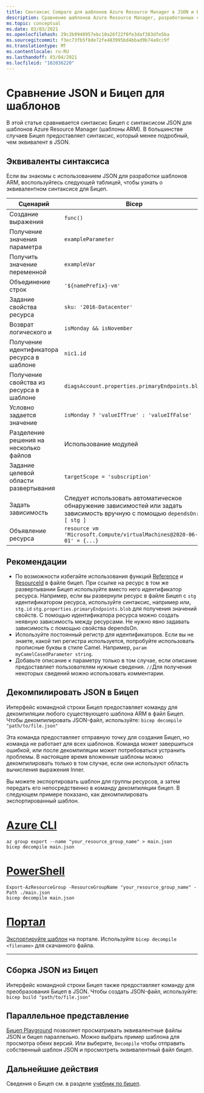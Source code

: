 ```yaml
---
title: Синтаксис Compare для шаблонов Azure Resource Manager в JSON и Бицеп
description: Сравнение шаблонов Azure Resource Manager, разработанных с помощью JSON и Бицеп, и показано, как выполнять преобразование между языками.
ms.topic: conceptual
ms.date: 03/03/2021
ms.openlocfilehash: 29c2b9948957ebc10a26f22f0fe3daf383dfe5ba
ms.sourcegitcommit: f3ec73fb5f8de72fe483995bd4bbad9b74a9cc9f
ms.translationtype: MT
ms.contentlocale: ru-RU
ms.lasthandoff: 03/04/2021
ms.locfileid: "102036220"
---
```

# <a name="comparing-json-and-bicep-for-templates"></a>Сравнение JSON и Бицеп для шаблонов

В этой статье сравнивается синтаксис Бицеп с синтаксисом JSON для шаблонов Azure Resource Manager (шаблоны ARM). В большинстве случаев Бицеп предоставляет синтаксис, который менее подробный, чем эквивалент в JSON.

## <a name="syntax-equivalents"></a>Эквиваленты синтаксиса

Если вы знакомы с использованием JSON для разработки шаблонов ARM, воспользуйтесь следующей таблицей, чтобы узнать о эквивалентном синтаксисе для Бицеп.

| Сценарий | Bicep | JSON |
| -------- | ------------ | ----- |
| Создание выражения | `func()` | `"[func()]"` |
| Получение значения параметра | `exampleParameter` | `[parameters('exampleParameter'))]` |
| Получить значение переменной | `exampleVar` | `[variables('exampleVar'))]` |
| Объединение строк | `'${namePrefix}-vm'` | `[concat(parameters('namePrefix'), '-vm')]` |
| Задание свойства ресурса | `sku: '2016-Datacenter'` | `"sku": "2016-Datacenter",` |
| Возврат логического и | `isMonday && isNovember` | `[and(parameter('isMonday'), parameter('isNovember'))]` |
| Получение идентификатора ресурса в шаблоне | `nic1.id` | `[resourceId('Microsoft.Network/networkInterfaces', variables('nic1Name'))]` |
| Получение свойства из ресурса в шаблоне | `diagsAccount.properties.primaryEndpoints.blob` | `[reference(resourceId('Microsoft.Storage/storageAccounts', variables('diagStorageAccountName'))).primaryEndpoints.blob]` |
| Условно задается значение | `isMonday ? 'valueIfTrue' : 'valueIfFalse'` | `[if(parameters('isMonday'), 'valueIfTrue', 'valueIfFalse')]` |
| Разделение решения на несколько файлов | Использование модулей | Использование связанных шаблонов |
| Задание целевой области развертывания | `targetScope = 'subscription'` | `"$schema": "https://schema.management.azure.com/schemas/2018-05-01/subscriptionDeploymentTemplate.json#"` |
| Задать зависимость | Следует использовать автоматическое обнаружение зависимостей или задать зависимость вручную с помощью `dependsOn: [ stg ]` | `"dependsOn": ["[resourceId('Microsoft.Storage/storageAccounts', 'parameters('storageAccountName'))]"]` |
| Объявление ресурса | `resource vm 'Microsoft.Compute/virtualMachines@2020-06-01' = {...}` | `"resources": [ { "type": "Microsoft.Compute/virtualMachines", "apiVersion": "2020-06-01", ... } ]` |

## <a name="recommendations"></a>Рекомендации

* По возможности избегайте использования функций [Reference](template-functions-resource.md#reference) и [ResourceId](template-functions-resource.md#resourceid) в файле бицеп. При ссылке на ресурс в том же развертывании Бицеп используйте вместо него идентификатор ресурса. Например, если вы развернули ресурс в файле Бицеп с `stg` идентификатором ресурса, используйте синтаксис, например или, `stg.id` `stg.properties.primaryEndpoints.blob` для получения значений свойств. С помощью идентификатора ресурса можно создать неявную зависимость между ресурсами. Не нужно явно задавать зависимость с помощью свойства dependsOn.
* Используйте постоянный регистр для идентификаторов. Если вы не знаете, какой тип регистра используется, попробуйте использовать прописные буквы в стиле Camel. Например, `param myCamelCasedParameter string`.
* Добавьте описание к параметру только в том случае, если описание предоставляет пользователям нужные сведения. `//`Для получения некоторых сведений можно использовать комментарии.

## <a name="decompile-json-to-bicep"></a>Декомпилировать JSON в Бицеп

Интерфейс командной строки Бицеп предоставляет команду для декомпиляции любого существующего шаблона ARM в файл Бицеп. Чтобы декомпилировать JSON-файл, используйте: `bicep decompile "path/to/file.json"`

Эта команда предоставляет отправную точку для создания Бицеп, но команда не работает для всех шаблонов. Команда может завершиться ошибкой, или после декомпиляции может потребоваться устранить проблемы. В настоящее время вложенные шаблоны можно декомпилировать только в том случае, если они используют область вычисления выражения Inner.

Вы можете экспортировать шаблон для группы ресурсов, а затем передать его непосредственно в команду декомпиляции бицеп. В следующем примере показано, как декомпилировать экспортированный шаблон.

# <a name="azure-cli"></a>[Azure CLI](#tab/azure-cli)

```azurecli
az group export --name "your_resource_group_name" > main.json
bicep decompile main.json
```

# <a name="powershell"></a>[PowerShell](#tab/azure-powershell)

```azurepowershell
Export-AzResourceGroup -ResourceGroupName "your_resource_group_name" -Path ./main.json
bicep decompile main.json
```

# <a name="portal"></a>[Портал](#tab/azure-portal)

[Экспортируйте шаблон](export-template-portal.md) на портале. Используйте `bicep decompile <filename>` для скачанного файла.

---

## <a name="build-json-from-bicep"></a>Сборка JSON из Бицеп

Интерфейс командной строки Бицеп также предоставляет команду для преобразования Бицеп в JSON. Чтобы создать JSON-файл, используйте: `bicep build "path/to/file.json"`

## <a name="side-by-side-view"></a>Параллельное представление

[Бицеп Playground](https://aka.ms/bicepdemo) позволяет просматривать эквивалентные файлы JSON и бицеп параллельно. Можно выбрать пример шаблона для просмотра обеих версий. Или выберите, `Decompile` чтобы отправить собственный шаблон JSON и просмотреть эквивалентный файл бицеп.

## <a name="next-steps"></a>Дальнейшие действия

Сведения о Бицеп см. в разделе [учебник по бицеп](./bicep-tutorial-create-first-bicep.md).
